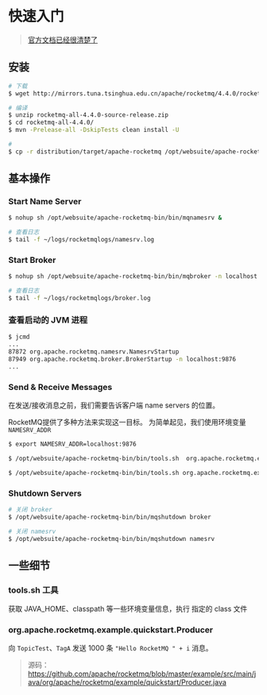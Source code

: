 
# 快速入门


> [官方文档已经很清楚了](https://rocketmq.apache.org/docs/quick-start/)


## 安装

```bash
# 下载
$ wget http://mirrors.tuna.tsinghua.edu.cn/apache/rocketmq/4.4.0/rocketmq-all-4.4.0-source-release.zip

# 编译
$ unzip rocketmq-all-4.4.0-source-release.zip
$ cd rocketmq-all-4.4.0/
$ mvn -Prelease-all -DskipTests clean install -U

# 
$ cp -r distribution/target/apache-rocketmq /opt/websuite/apache-rocketmq-bin
```


## 基本操作

### Start Name Server

```bash
$ nohup sh /opt/websuite/apache-rocketmq-bin/bin/mqnamesrv &

# 查看日志
$ tail -f ~/logs/rocketmqlogs/namesrv.log
```

### Start Broker

```bash
$ nohup sh /opt/websuite/apache-rocketmq-bin/bin/mqbroker -n localhost:9876 &

# 查看日志
$ tail -f ~/logs/rocketmqlogs/broker.log
```

### 查看启动的 JVM 进程

```bash
$ jcmd
...
87872 org.apache.rocketmq.namesrv.NamesrvStartup
87949 org.apache.rocketmq.broker.BrokerStartup -n localhost:9876
...
```

### Send & Receive Messages

在发送/接收消息之前，我们需要告诉客户端 name servers 的位置。 

RocketMQ提供了多种方法来实现这一目标。 为简单起见，我们使用环境变量 `NAMESRV_ADDR`

```bash
$ export NAMESRV_ADDR=localhost:9876

$ /opt/websuite/apache-rocketmq-bin/bin/tools.sh  org.apache.rocketmq.example.quickstart.Producer

$ /opt/websuite/apache-rocketmq-bin/bin/tools.sh org.apache.rocketmq.example.quickstart.Consumer
```

### Shutdown Servers

```bash
# 关闭 broker
$ /opt/websuite/apache-rocketmq-bin/bin/mqshutdown broker

# 关闭 namesrv
$ /opt/websuite/apache-rocketmq-bin/bin/mqshutdown namesrv
```



## 一些细节

### tools.sh 工具

获取 JAVA_HOME、classpath 等一些环境变量信息，执行 指定的 class 文件

### org.apache.rocketmq.example.quickstart.Producer

向 `TopicTest`、`TagA` 发送 1000 条 `"Hello RocketMQ " + i` 消息。

> 源码： https://github.com/apache/rocketmq/blob/master/example/src/main/java/org/apache/rocketmq/example/quickstart/Producer.java











